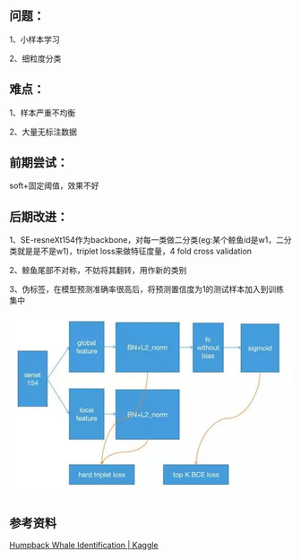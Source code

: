 ## 问题：

1、小样本学习

2、细粒度分类

## 难点：

1、样本严重不均衡

2、大量无标注数据

## 前期尝试：

soft+固定阈值，效果不好

## 后期改进：

1、SE-resneXt154作为backbone，对每一类做二分类(eg:某个鲸鱼id是w1，二分类就是是不是w1)，triplet loss来做特征度量，4 fold cross validation

2、鲸鱼尾部不对称，不妨将其翻转，用作新的类别

3、伪标签，在模型预测准确率很高后，将预测置信度为1的测试样本加入到训练集中

![net](assets/Kaggle座头鲸识别TOP1/net.jpg)

## 参考资料

[Humpback Whale Identification | Kaggle](https://www.kaggle.com/c/humpback-whale-identification/discussion/82366)









